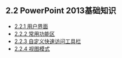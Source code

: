 ## 2.2  PowerPoint 2013基础知识

* [2.2.1  用户界面](chapter2/chapter2-2-1.md)
* [2.2.2  常用功能区](chapter2/chapter2-2-2.md)
* [2.2.3  自定义快速访问工具栏](chapter2/chapter2-2-3.md)
* [2.2.4  视图模式](chapter2/chapter2-2-4.md)

